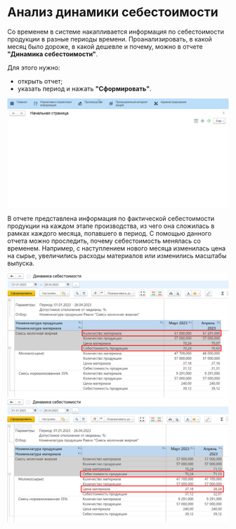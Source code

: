 # Анализ динамики себестоимости


Со временем в системе накапливается информация по себестоимости продукции в разные периоды времени. Проанализировать, в какой месяц было дороже, в какой дешевле и почему, можно в отчете **"Динамика себестоимости"**.

Для этого нужно:

- открыть отчет;  
- указать период и нажать **"Сформировать"**.

![](AnalysisDynamicOfCost.assets/1.gif)

В отчете представлена информация по фактической себестоимости продукции на каждом этапе производства, из чего она сложилась в рамках каждого месяца, попавшего в период. С помощью данного отчета можно проследить, почему себестоимость менялась со временем. Например, с наступлением нового месяца изменилась цена на сырье, увеличились расходы материалов или изменились масштабы выпуска.

![](AnalysisDynamicOfCost.assets/1.png)
![](AnalysisDynamicOfCost.assets/2.png)